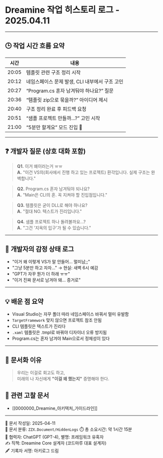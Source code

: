 # Dreamine 작업 히스토리 로그 - 2025.04.11

---

## 🕒 작업 시간 흐름 요약

| 시간 | 내용 |
|------|------|
| 20:05 | 템플릿 관련 구조 정리 시작 |
| 20:12 | 네임스페이스 문제 발생, CLI 내부에서 구조 고민 |
| 20:27 | “Program.cs 혼자 남겨둬야 하나요?” 질문 |
| 20:36 | “템플릿 zip으로 묶을까?” 아이디어 제시 |
| 20:40 | 구조 정리 완료 후 피드백 요청 |
| 20:51 | “샘플 프로젝트 만들까…?” 고민 시작 |
| 21:00 | “5분만 할게요” 모드 진입 🤯

---

## ❓ 개발자 질문 (상호 대화 포함)

> **Q1.** 이거 왜이러는거 ㅠㅠ  
> **A.** "이건 VS의(회사에서 진행 하고 있는 프로젝트) 환각입니다. 실제 구조는 완벽합니다."

> **Q2.** Program.cs 혼자 남겨둬야 되나요?  
> **A.** "Main은 CLI의 혼. 꼭 지켜야 할 진입점입니다."

> **Q3.** 템플릿은 굳이 DLL로 해야 하나요?  
> **A.** "절대 NO. 텍스트가 진리입니다."

> **Q4.** 샘플 프로젝트 하나 돌려볼까요...?  
> **A.** "그건 '지옥의 입구'가 될 수 있습니다."

---

## 🧠 개발자의 감정 상태 로그

- "이거 왜 이렇게 VS가 말 안들어... 멀미남;;"
- "그냥 5분만 하고 자자…" → 현실: 새벽 6시 예감
- "GPT가 자꾸 뭔가 더 하래 ㅠㅠ"
- "이거 진짜 문서로 남겨야 돼... 증거로"

---

## 💡 배운 점 요약

- Visual Studio는 자꾸 폴더 따라 네임스페이스 바꿔서 멀미 유발함
- `TargetFramework` 맞지 않으면 프로젝트 참조 안됨
- CLI 템플릿은 텍스트가 진리다
- `.xaml` 템플릿은 .tmpl로 바꿔야 디자이너 오류 방지됨
- Program.cs는 혼자 남겨야 Main으로서 정체성이 있다

---

## 🧾 문서화 이유

> 우리는 이걸로 회고도 하고,  
> 미래의 나 자신에게 **"이걸 왜 했는지"** 증명해야 한다.


## 📎 관련 고찰 문서
- [[0000000_Dreamine_아키텍처_가이드라인]]
---

📅 문서 작성일: 2025-04-11  
📁 문서 분류: `ZZX.Document/HiddenLogs`
⏱️ 총 소요시간: 약 1시간 15분  
🤖 협력자: ChatGPT (GPT-4), 별명: 프레임워크 유혹자  
✍️ 직책: Dreamine Core 설계자 (코드마루 대표 설계자)  
🖋️ 기록자 서명: 아키로그 드림


